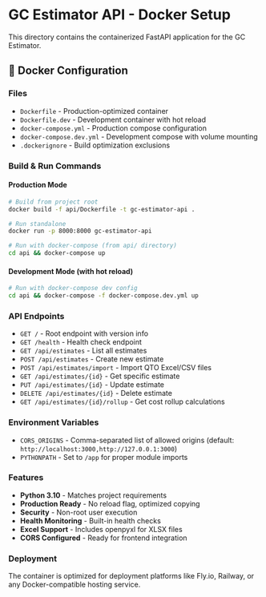 # GC Estimator API - Docker Setup

This directory contains the containerized FastAPI application for the GC Estimator.

## 🐳 Docker Configuration

### Files
- `Dockerfile` - Production-optimized container
- `Dockerfile.dev` - Development container with hot reload
- `docker-compose.yml` - Production compose configuration
- `docker-compose.dev.yml` - Development compose with volume mounting
- `.dockerignore` - Build optimization exclusions

### Build & Run Commands

#### Production Mode
```bash
# Build from project root
docker build -f api/Dockerfile -t gc-estimator-api .

# Run standalone
docker run -p 8000:8000 gc-estimator-api

# Run with docker-compose (from api/ directory)
cd api && docker-compose up
```

#### Development Mode (with hot reload)
```bash
# Run with docker-compose dev config
cd api && docker-compose -f docker-compose.dev.yml up
```

### API Endpoints

- `GET /` - Root endpoint with version info
- `GET /health` - Health check endpoint
- `GET /api/estimates` - List all estimates
- `POST /api/estimates` - Create new estimate
- `POST /api/estimates/import` - Import QTO Excel/CSV files
- `GET /api/estimates/{id}` - Get specific estimate
- `PUT /api/estimates/{id}` - Update estimate
- `DELETE /api/estimates/{id}` - Delete estimate
- `GET /api/estimates/{id}/rollup` - Get cost rollup calculations

### Environment Variables

- `CORS_ORIGINS` - Comma-separated list of allowed origins (default: `http://localhost:3000,http://127.0.0.1:3000`)
- `PYTHONPATH` - Set to `/app` for proper module imports

### Features

- **Python 3.10** - Matches project requirements
- **Production Ready** - No reload flag, optimized copying
- **Security** - Non-root user execution
- **Health Monitoring** - Built-in health checks
- **Excel Support** - Includes openpyxl for XLSX files
- **CORS Configured** - Ready for frontend integration

### Deployment

The container is optimized for deployment platforms like Fly.io, Railway, or any Docker-compatible hosting service.
